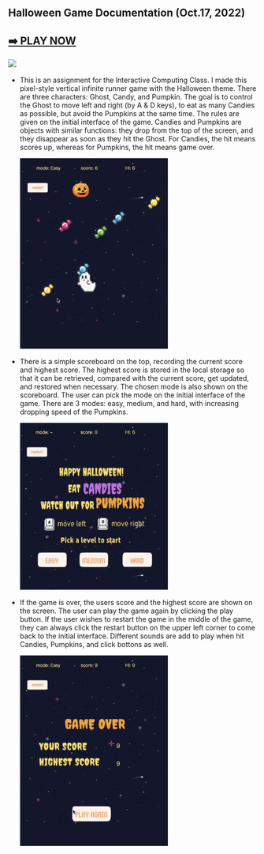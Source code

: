 ## Halloween Game Documentation (Oct.17, 2022)

## [➡️ PLAY NOW](https://hainuochen.hosting.nyu.edu/newport/halloweenFolder/index.html)

<img src="images/halloweengame.gif" width="500"/>


* This is an assignment for the Interactive Computing Class. I made this pixel-style vertical infinite runner game with the Halloween theme. There are three characters: Ghost, Candy, and Pumpkin. The goal is to control the Ghost to move left and right (by A & D keys), to eat as many Candies as possible, but avoid the Pumpkins at the same time. The rules are given on the initial interface of the game. Candies and Pumpkins are objects with similar functions: they drop from the top of the screen, and they disappear as soon as they hit the Ghost. For Candies, the hit means scores up, whereas for Pumpkins, the hit means game over.
  
  
   <img src="images/doc1.jpg" width="300"/>

* There is a simple scoreboard on the top, recording the current score and highest score. The highest score is stored in the local storage so that it can be retrieved, compared with the current score, get updated, and restored when necessary. The chosen mode is also shown on the scoreboard. The user can pick the mode on the initial interface of the game. There are 3 modes: easy, medium, and hard, with increasing dropping speed of the Pumpkins.
  
  
   <img src="images/doc2.jpg" width="300"/>
 
* If the game is over, the users score and the highest score are shown on the screen. The user can play the game again by clicking the play button. If the user wishes to restart the game in the middle of the game, they can always click the restart button on the upper left corner to come back to the initial interface. Different sounds are add to play when hit Candies, Pumpkins, and click bottons as well.
  
  <img src="images/doc3.jpg" width="300"/>
